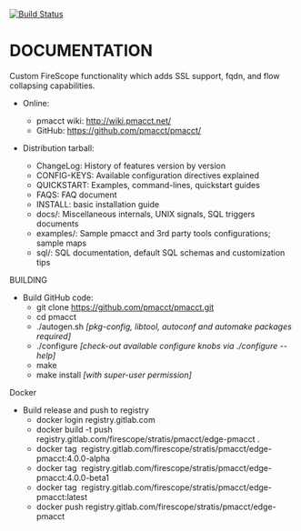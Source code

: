 [![Build Status](https://travis-ci.org/pmacct/pmacct.svg?branch=master)](https://travis-ci.org/pmacct/pmacct)

DOCUMENTATION
=============

Custom FireScope functionality which adds SSL support, fqdn, and flow collapsing capabilities.

- Online:
  * pmacct wiki: http://wiki.pmacct.net/
  * GitHub: https://github.com/pmacct/pmacct/

- Distribution tarball:
  * ChangeLog: History of features version by version 
  * CONFIG-KEYS: Available configuration directives explained
  * QUICKSTART: Examples, command-lines, quickstart guides
  * FAQS: FAQ document
  * INSTALL: basic installation guide
  * docs/: Miscellaneous internals, UNIX signals, SQL triggers documents 
  * examples/: Sample pmacct and 3rd party tools configurations; sample maps
  * sql/: SQL documentation, default SQL schemas and customization tips

BUILDING

- Build GitHub code:
  * git clone https://github.com/pmacct/pmacct.git
  * cd pmacct
  * ./autogen.sh *[pkg-config, libtool, autoconf and automake packages required]*
  * ./configure *[check-out available configure knobs via ./configure --help]* 
  * make
  * make install *[with super-user permission]*

Docker

- Build release and push to registry
  * docker login registry.gitlab.com
  * docker build -t push registry.gitlab.com/firescope/stratis/pmacct/edge-pmacct .
  * docker tag <IMAGE ID> registry.gitlab.com/firescope/stratis/pmacct/edge-pmacct:4.0.0-alpha
  * docker tag <IMAGE ID> registry.gitlab.com/firescope/stratis/pmacct/edge-pmacct:4.0.0-beta1
  * docker tag <IMAGE ID> registry.gitlab.com/firescope/stratis/pmacct/edge-pmacct:latest
  * docker push registry.gitlab.com/firescope/stratis/pmacct/edge-pmacct
